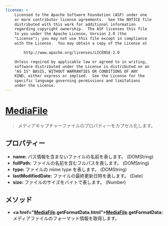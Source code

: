 ```yaml
---
license: >
    Licensed to the Apache Software Foundation (ASF) under one
    or more contributor license agreements.  See the NOTICE file
    distributed with this work for additional information
    regarding copyright ownership.  The ASF licenses this file
    to you under the Apache License, Version 2.0 (the
    "License"); you may not use this file except in compliance
    with the License.  You may obtain a copy of the License at

        http://www.apache.org/licenses/LICENSE-2.0

    Unless required by applicable law or agreed to in writing,
    software distributed under the License is distributed on an
    "AS IS" BASIS, WITHOUT WARRANTIES OR CONDITIONS OF ANY
    KIND, either express or implied.  See the License for the
    specific language governing permissions and limitations
    under the License.
---
```


<a href="../media.html">Media</a><a href="../../file/fileobj/fileobj.html">File</a>
=========

> メディアキャプチャーファイルのプロパティーをカプセル化します。

プロパティー
----------

- __name:__ パス情報を含まないファイルの名前を表します。 (DOMString)
- __fullPath:__ ファイルの名前を含むフルパスを表します。 (DOMString)
- __type:__ ファイルの mime type を表します。 (DOMString)
- __lastModifiedDate:__ ファイルの最終更新日時を表します。 (Date)
- __size:__ ファイルのサイズをバイトで表します。 (Number)

メソッド
-------

- __<a href="<a href="../media.html">Media</a><a href="../../file/fileobj/fileobj.html">File</a>.getFormatData.html"><a href="../media.html">Media</a><a href="../../file/fileobj/fileobj.html">File</a>.getFormatData</a>:__ メディアファイルのフォーマット情報を取得します。
